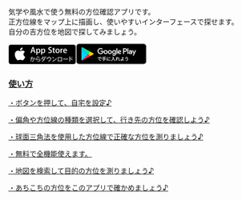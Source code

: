 
気学や風水で使う無料の方位確認アプリです。<br>
正方位線をマップ上に描画し、使いやすいインターフェースで探せます。<br>
自分の吉方位を地図で探してみましょう。

<a href="https://apps.apple.com/jp/app/%E3%81%82%E3%81%A1%E3%81%93%E3%81%A1%E5%90%89%E6%96%B9%E4%BD%8D%E3%83%9E%E3%83%83%E3%83%97/id953373015"><img src="https://raw.githubusercontent.com/MasayukiSuda/MasayukiSuda.github.io/master/images/btn_appstore.png"></a><a href="https://play.google.com/store/apps/details?id=com.daasuu.achikochikichihoui&hl=ja"><img src="https://raw.githubusercontent.com/MasayukiSuda/MasayukiSuda.github.io/master/images/btn_googleplay.png">
### 使い方

・ボタンを押して、自宅を設定♪

・偏角や方位線の種類を選択して、行き先の方位を確認しよう♪

・球面三角法を使用した方位線で正確な方位を測りましょう♪

・無料で全機能使えます。

・地図を検索して目的の方位を測りましょう♪

・あちこちの方位をこのアプリで確かめましょう♪
